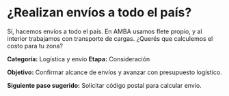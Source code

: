 # ¿Realizan envíos a todo el país?

Sí, hacemos envíos a todo el país. En AMBA usamos flete propio, y al interior trabajamos con transporte de cargas. ¿Querés que calculemos el costo para tu zona?

**Categoría:** Logística y envío
**Etapa:** Consideración

**Objetivo:** Confirmar alcance de envíos y avanzar con presupuesto logístico.

**Siguiente paso sugerido:** Solicitar código postal para calcular envío.
